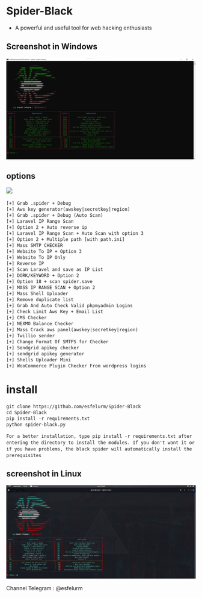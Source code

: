 # Spider-Black
- A powerful and useful tool for web hacking enthusiasts

## Screenshot in Windows
<img src="menu.png"/>

## options

<img src='https://gifdb.com/images/high/coding-animated-laptop-flow-stream-ja04010rm5o68zfk.gif'/>

```
[+] Grab .spider + Debug 
[+] Aws key generator(awskey|secretkey|region)
[+] Grab .spider + Debug (Auto Scan)  
[+] Laravel IP Range Scan  
[+] Option 2 + Auto reverse ip 
[+] Laravel IP Range Scan + Auto Scan with option 3 
[+] Option 2 + Multiple path [with path.ini] 
[+] Mass SMTP CHECKER
[+] Website To IP + Option 3
[+] Website To IP Only          
[+] Reverse IP
[+] Scan Laravel and save as IP List 
[+] DORK/KEYWORD + Option 2  
[+] Option 18 + scan spider.save 
[+] MASS IP RANGE SCAN + Option 2 
[+] Mass Shell Uploader 
[+] Remove duplicate list   
[+] Grab And Auto Check Valid phpmyadmin Logins  
[+] Check Limit Aws Key + Email List 
[+] CMS Checker 
[+] NEXMO Balance Checker 
[+] Mass Crack aws panel(awskey|secretkey|region)    
[+] Twillio sender
[+] Change Format Of SMTPS for Checker
[+] Sendgrid apikey checker
[+] sendgrid apikey generator
[+] Shells Uploader Mini 
[+] WooCommerce Plugin Checker From wordpress logins
```
# install

```
git clone https://github.com/esfelurm/Spider-Black
cd Spider-Black
pip install -r requirements.txt
python spider-black.py
```

`For a better installation, type pip install -r requirements.txt after entering the directory to install the modules.
If you don't want it or if you have problems, the black spider will automatically install the prerequisites`

## screenshot in Linux
<img src='menu-linux.png'/>

Channel Telegram : @esfelurm

